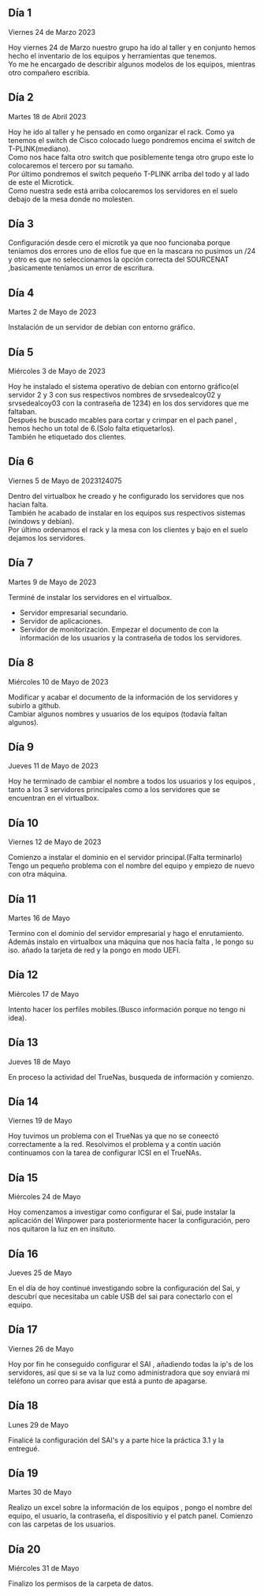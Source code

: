 ## Día 1 ##

Viernes 24 de Marzo 2023

Hoy viernes 24 de Marzo nuestro grupo ha ido al taller y en conjunto hemos hecho el inventario de los equipos y herramientas que tenemos.  
Yo me he encargado de describir algunos modelos de los equipos, mientras otro compañero escribía.

## Día 2 ##

Martes 18 de Abril 2023

Hoy he ido al taller y he pensado en como organizar el rack. Como ya tenemos el switch de Cisco colocado luego pondremos encima el switch de T-PLINK(mediano).   
Como nos hace falta otro switch que  posiblemente tenga otro grupo este lo colocaremos el tercero por su tamaño.  
Por último pondremos el switch pequeño T-PLINK arriba del todo y al lado de este el Microtick.  
Como nuestra sede está arriba colocaremos los servidores en el suelo debajo de la mesa donde no molesten.

## Día 3 ##
Configuración desde cero el microtik ya que noo funcionaba porque teníamos dos errores uno de ellos fue que en la mascara no pusimos un /24 y otro es que no seleccionamos la opción correcta del SOURCENAT ,basicamente teníamos un error de escritura.

## Día 4 ##

Martes 2 de Mayo de 2023

Instalación de un servidor de debian con entorno gráfico.

## Día 5 ##

Miércoles 3 de Mayo de 2023

Hoy he instalado el sistema operativo de debian con entorno gráfico(el servidor 2 y 3 con sus respectivos nombres de srvsedealcoy02 y srvsedealcoy03 con la contraseña de 1234) en los dos servidores que me faltaban.   
Después he buscado mcables para cortar y crimpar en el pach panel , hemos hecho un total de 6.(Solo falta etiquetarlos).  
También he etiquetado dos clientes.

## Día 6 ##

Viernes 5 de Mayo de 2023124075

Dentro del virtualbox he creado y he configurado los servidores que nos hacian falta.  
También he acabado de instalar en los equipos sus respectivos sistemas (windows y debian).  
Por último ordenamos el rack y la mesa con los clientes y bajo en el suelo dejamos los servidores.


## Día 7 ##

Martes 9 de Mayo de 2023

Terminé de instalar los servidores en el virtualbox.  
- Servidor empresarial secundario.
- Servidor de aplicaciones. 
- Servidor de monitorización.
Empezar el documento de con la información de los usuarios y la contraseña de todos los servidores.

## Día 8 ##

Miércoles 10 de Mayo de 2023

Modificar y acabar el documento de la información de los servidores y subirlo a github.  
  Cambiar algunos nombres y usuarios de los equipos (todavía faltan algunos).
  
## Día 9 ##

Jueves 11 de Mayo de 2023

Hoy he terminado de cambiar el nombre a todos los usuarios y los equipos , tanto a los 3 servidores principales
como a los servidores que se encuentran en el virtualbox.

## Día 10 ##

Viernes 12 de Mayo de 2023

Comienzo a instalar el dominio en el servidor principal.(Falta terminarlo)
Tengo un pequeño problema con el nombre del equipo y empiezo de nuevo con otra máquina.

## Día 11 ##

Martes 16 de Mayo

Termino con el dominio del servidor empresarial y hago el enrutamiento.  
Además instalo en virtualbox una máquina que nos hacía falta , le pongo su iso. añado la tarjeta de red y la pongo en modo UEFI.

## Día 12 ##

Miércoles 17  de Mayo

Intento hacer los perfiles mobiles.(Busco información porque no tengo ni idea).

## Día 13 ##

Jueves 18 de Mayo

En proceso la actividad del TrueNas, busqueda de información y comienzo.

## Día 14 ##

Viernes 19 de Mayo

Hoy tuvimos un problema con el TrueNas ya que no se coneectó correctamente a la red. Resolvimos el problema y a contin uación continuamos con la tarea de configurar ICSI en el TrueNAs.

## Día 15 ##

Miércoles 24 de Mayo

Hoy comenzamos a investigar como configurar el Sai, pude instalar la aplicación del Winpower para posteriormente hacer la configuración, pero nos quitaron la luz en en insituto.

## Día 16 ##

Jueves 25 de Mayo

En el día de hoy continué investigando sobre la configuración del Sai, y descubrí que necesitaba un cable USB del sai para conectarlo con el equipo. 

## Día 17 ##

Viernes 26 de Mayo

Hoy por fin he conseguido configurar el SAI , añadiendo todas la ip's de los servidores, así que si se va la luz como administradora que soy enviará mi teléfono un correo para avisar que está a punto de apagarse.

## Día 18 ##

Lunes 29 de Mayo

Finalicé la configuración del SAI's y a parte hice la práctica 3.1 y la entregué.

## Día 19 ##

Martes 30 de Mayo

Realizo un excel  sobre la información de los equipos , pongo el nombre del equipo, el usuario, la contraseña, el dispositivio y el patch panel.
Comienzo con las carpetas de los usuarios.

## Día 20 ##

Miércoles 31 de Mayo

Finalizo los permisos de la carpeta de datos.
